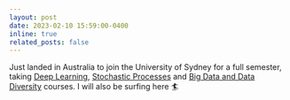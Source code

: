 ```yaml
---
layout: post
date: 2023-02-10 15:59:00-0400
inline: true
related_posts: false
---
```


Just landed in Australia to join the University of Sydney for a full semester, taking [Deep Learning](https://www.sydney.edu.au/units/COMP5329), [Stochastic Processes](https://www.sydney.edu.au/units/STAT3921) and [Big Data and Data Diversity](https://www.sydney.edu.au/units/DATA2901) courses. I will also be surfing here 🏄
